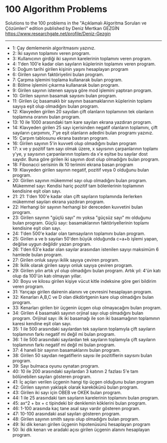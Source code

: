 # 100 Algorithm Problems 

Solutions to the 100 problems in the "Açıklamalı Algoritma Soruları ve Çözümleri" edition published by Deniz Mertkan GEZGİN
https://www.researchgate.net/profile/Deniz-Gezgin

---------------
- 1: Çay demlemenin algoritmasını yazınız.
- 2: İki sayının toplamını veren program.
- 3: Kullanıcının girdiği iki sayının karelerinin toplamını veren program.
- 4: 1'den 100'e kadar olan sayıların küplerinin toplamını veren program.
- 5: Doğum tarihi girilen kişinin yaşını hesaplayan program
- 6: Girilen sayının faktöriyelini bulan program.
- 7: Çarpma işlemini toplama kullanarak bulan program.
- 8: Bölme işlemini çıkarma kullanarak bulan program.
- 9: Girilen sayının istenen sayıya göre mod işlemini yaptıran program.
- 10: Girilen sayının basamak sayısını bulan program.
- 11: Girilen üç basamaklı bir sayının basamaklarının küplerinin toplamı sayıya eşit olup olmadığını bulan program.
- 12: Klavyeden girilen 20 sayıdan çift olanların toplamının tek olanların toplamına oranını bulan program.
- 13: 10 ile 1000 arasındaki tam kare sayıları ekrana yazdıran program.
- 14: Klavyeden girilen 25 sayı içerisinden negatif olanların toplamını, çift sayıların çarpımını, 7'ye eşit olanların adedini bulan programı yazınız.
- 15: Çarpım tablosunu ekrana bastıran program.
- 16: Girilen sayının 5'in kuvveti olup olmadığını bulan program
- 17: x ve y pozitif tam sayı olmak üzere, x sayısının çarpanlarının toplamı y'ye, y sayısının çarpanlarının toplamı da x'e eşitse bu sayılar dost sayıdır. Buna göre girilen iki sayının dost olup olmadığını bulan program.
- 18: Fibonacci serisinin ilk 10 terimini ekrana basan program
- 19: Klavyeden girilen sayının negatif, pozitif veya 0 olduğunu bulan program.
- 20: Girilen sayının mükemmel sayı olup olmadığını bulan program. Mükemmel sayı: Kendisi hariç pozitif tam bölenlerinin toplamının kendisine eşit olan sayı.
- 21: 21: 1'den 100'e kadar olan çift sayıların toplamında ilerlerken mükemmel sayıları ekrana yazdıran program.
- 22: Herhangi bir sayının herhangi bir dereceden kuvvetini bulan program.
- 23: Girilen sayının "güçlü sayı" mı yoksa "güçsüz sayı" mı olduğunu bulan program. Güçlü sayı: basamaklarının faktöriyellerinin toplamı kendisine eşit olan sayı.
- 24: 1'den 500'e kadar olan tamsayıların toplamını bulan program.
- 25: Girilen a ve b sayıları 50'den büyük olduğunda c=a+b işlemi yapan, değilse uygun değildir yazan program.
- 26: 1'den 63'e kadar olan sayılar arasından istenilen sayıyı maksimüm 6 hamlede bulan program.
- 27: Girilen onluk sayıyı ikilik sayıya çeviren program.
- 28: İkilik olarak girilen sayıyı onluk sayıya çeviren program.
- 29: Girilen yılın artık yıl olup olmadığını bulan program. Artık yıl: 4'ün katı olup da 100'ün katı olmayan yıllar.
- 30: Boyu ve kilosu girilen kişiye vücut kitle indeksine göre geri bildirim veren program.
- 31: Yarıçapı girilen dairenin alanını ve çevresini hesaplayan program.
- 32: Kenarları A,B,C ve D olan dikdörtgenin kare olup olmadığını bulan program.
- 33: Kenarları girilen bir üçgenin üçgen olup olmayacağını bulan program.
- 34: Girilen 4 basamaklı sayının orjinal sayı olup olmadığını bulan program. Orijinal sayı: ilk iki basamağı ile son iki basamağının toplamının karesi kendine eşit olan sayı.
- 35: 1 ile 500 arasındaki sayılardan tek sayıların toplamıyla çift sayıların toplamının farkı negatif mi değil mi bulan program.
- 36: 1 ile 500 arasındaki sayılardan tek sayıların toplamıyla çift sayıların toplamının farkı negatif mi değil mi bulan program.
- 37: 4 haneli bir sayının basamaklarını bulan program.
- 38: Girilen 50 sayıdan negatiflerin sayısı ile pozitiflerin sayısını bulan program.
- 39: Sayı bulmaca oyunu oynatan program.
- 40: 10 ile 200 arasındaki sayılardan 3 katının 2 fazlası 5'e tam bölünebilen sayıları gösteren program.
- 41: İç açıları verilen üçgenin hangi tip üçgen olduğunu bulan program
- 42: Girilen sayının yaklaşık olarak karekökünü bulan program.
- 43: Girilen iki sayı için OBEB ve OKEK bulan program.
- 44: 1 ile 25 arasındaki tam sayıların karelerinin toplamını bulan program.
- 45: ax^2 + bx + c tipindeki bir denklemin köklerini bulan program.
- 46: 1-100 arasında kaç tane asal sayı vardır gösteren program.
- 47: 10-100 arasındaki asal sayıları gösteren program.
- 48: Girilen sayının smith sayısı olup olmadığını bulan program.
- 49: İki dik kenarı girilen üçgenin hipotenüsünü hesaplayan program
- 50: İki dik kenarı ve aradaki açısı girilen üçgenin alanını hesaplayan program.


